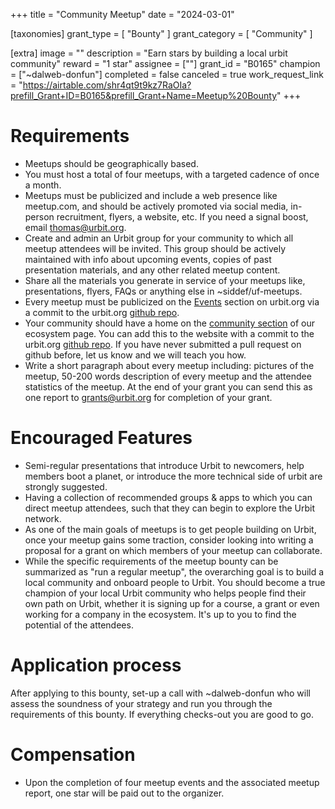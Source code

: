 +++
title = "Community Meetup"
date = "2024-03-01"

[taxonomies]
grant_type = [ "Bounty" ]
grant_category = [ "Community" ]

[extra]
image = ""
description = "Earn stars by building a local urbit community"
reward = "1 star"
assignee = [""]
grant_id = "B0165"
champion = ["~dalweb-donfun"]
completed = false
canceled = true
work_request_link = "https://airtable.com/shr4qt9t9kz7RaOIa?prefill_Grant+ID=B0165&prefill_Grant+Name=Meetup%20Bounty"
+++

# Requirements
- Meetups should be geographically based.
- You must host a total of four meetups, with a targeted cadence of once a month.
- Meetups must be publicized and include a web presence like meetup.com, and should be actively promoted via social media, in-person recruitment, flyers, a website, etc. If you need a signal boost, email thomas@urbit.org.
- Create and admin an Urbit group for your community to which all meetup attendees will be invited. This group should be actively maintained with info about upcoming events, copies of past presentation materials, and any other related meetup content.
- Share all the materials you generate in service of your meetups like, presentations, flyers, FAQs or anything else in ~siddef/uf-meetups.
- Every meetup must be publicized on the [Events](https://urbit.org/events) section on urbit.org via a commit to the urbit.org [github repo](https://github.com/urbit/urbit.org). 
- Your community should have a home on the [community section](https://urbit.org/ecosystem?type=communities) of our ecosystem page. You can add this to the website with a commit to the urbit.org [github repo](https://github.com/urbit/urbit.org). If you have never submitted a pull request on github before, let us know and we will teach you how.
- Write a short paragraph about every meetup including: pictures of the meetup, 50-200 words description of every meetup and the attendee statistics of the meetup. At the end of your grant you can send this as one report to grants@urbit.org for completion of your grant.  
# Encouraged Features
- Semi-regular presentations that introduce Urbit to newcomers, help members boot a planet, or introduce the more technical side of urbit are strongly suggested.
- Having a collection of recommended groups & apps to which you can direct meetup attendees, such that they can begin to explore the Urbit network.
- As one of the main goals of meetups is to get people building on Urbit, once your meetup gains some traction, consider looking into writing a proposal for a grant on which members of your meetup can collaborate.
- While the specific requirements of the meetup bounty can be summarized as "run a regular meetup", the overarching goal is to build a local community and onboard people to Urbit. You should become a true champion of your local Urbit community who helps people find their own path on Urbit, whether it is signing up for a course, a grant or even working for a company in the ecosystem. It's up to you to find the potential of the attendees.
# Application process
After applying to this bounty, set-up a call with ~dalweb-donfun who will assess the soundness of your strategy and run you through the requirements of this bounty. If everything checks-out you are good to go. 
# Compensation
- Upon the completion of four meetup events and the associated meetup report, one star will be paid out to the organizer.
